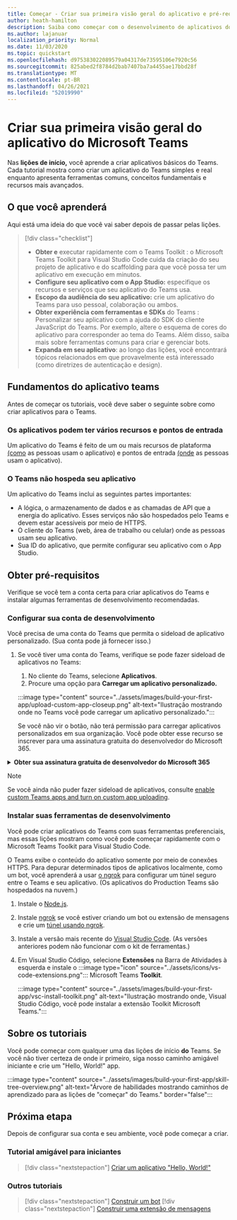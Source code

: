 ```yaml
---
title: Começar - Criar sua primeira visão geral do aplicativo e pré-requisitos
author: heath-hamilton
description: Saiba como começar com o desenvolvimento de aplicativos do Microsoft Teams e configurar seu ambiente.
ms.author: lajanuar
localization_priority: Normal
ms.date: 11/03/2020
ms.topic: quickstart
ms.openlocfilehash: d975383022089579a04317de73595106e7920c56
ms.sourcegitcommit: 825abed2f8784d2bab7407ba7a4455ae17bbd28f
ms.translationtype: MT
ms.contentlocale: pt-BR
ms.lasthandoff: 04/26/2021
ms.locfileid: "52019990"
---
```

# <a name="build-your-first-microsoft-teams-app-overview"></a>Criar sua primeira visão geral do aplicativo do Microsoft Teams

Nas **lições de início,** você aprende a criar aplicativos básicos do Teams. Cada tutorial mostra como criar um aplicativo do Teams simples e real enquanto apresenta ferramentas comuns, conceitos fundamentais e recursos mais avançados.

## <a name="what-youll-learn"></a>O que você aprenderá

Aqui está uma ideia do que você vai saber depois de passar pelas lições.

> [!div class="checklist"]
  >
  > * **Obter e** executar rapidamente com o Teams Toolkit : o Microsoft Teams Toolkit para Visual Studio Code cuida da criação do seu projeto de aplicativo e do scaffolding para que você possa ter um aplicativo em execução em minutos.
  > * **Configure seu aplicativo com o App Studio:** especifique os recursos e serviços que seu aplicativo do Teams usa.
  > * **Escopo da audiência do seu aplicativo:** crie um aplicativo do Teams para uso pessoal, colaboração ou ambos.
> * **Obter experiência com ferramentas e SDKs** do Teams : Personalizar seu aplicativo com a ajuda do SDK do cliente JavaScript do Teams. Por exemplo, altere o esquema de cores do aplicativo para corresponder ao tema do Teams. Além disso, saiba mais sobre ferramentas comuns para criar e gerenciar bots.
  > * **Expanda em seu aplicativo**: ao longo das lições, você encontrará tópicos relacionados em que provavelmente está interessado (como diretrizes de autenticação e design).

## <a name="teams-app-fundamentals"></a>Fundamentos do aplicativo teams

Antes de começar os tutoriais, você deve saber o seguinte sobre como criar aplicativos para o Teams.

### <a name="apps-can-have-multiple-capabilities-and-entry-points"></a>Os aplicativos podem ter vários recursos e pontos de entrada

Um aplicativo do Teams é feito de um ou mais recursos de plataforma [(como](../concepts/capabilities-overview.md) as pessoas usam o aplicativo) e pontos de entrada [(onde](../concepts/extensibility-points.md) as pessoas usam o aplicativo).

### <a name="teams-doesnt-host-your-app"></a>O Teams não hospeda seu aplicativo

Um aplicativo do Teams inclui as seguintes partes importantes:

* A lógica, o armazenamento de dados e as chamadas de API que a energia do aplicativo. Esses serviços não são hospedados pelo Teams e devem estar acessíveis por meio de HTTPS.
* O cliente do Teams (web, área de trabalho ou celular) onde as pessoas usam seu aplicativo.
* Sua ID do aplicativo, que permite configurar seu aplicativo com o App Studio.

## <a name="get-prerequisites"></a>Obter pré-requisitos

Verifique se você tem a conta certa para criar aplicativos do Teams e instalar algumas ferramentas de desenvolvimento recomendadas.

### <a name="set-up-your-development-account"></a>Configurar sua conta de desenvolvimento

Você precisa de uma conta do Teams que permita o sideload de aplicativo personalizado. (Sua conta pode já fornecer isso.)

1. Se você tiver uma conta do Teams, verifique se pode fazer sideload de aplicativos no Teams:
    1. No cliente do Teams, selecione **Aplicativos**.
    1. Procure uma opção para **Carregar um aplicativo personalizado.**

    :::image type="content" source="../assets/images/build-your-first-app/upload-custom-app-closeup.png" alt-text="Ilustração mostrando onde no Teams você pode carregar um aplicativo personalizado.":::
    
    Se você não vir o botão, não terá permissão para carregar aplicativos personalizados em sua organização. Você pode obter esse recurso se inscrever para uma assinatura gratuita do desenvolvedor do Microsoft 365.

<!-- markdownlint-disable MD033 -->
<details>

<summary><b>Obter sua assinatura gratuita de desenvolvedor do Microsoft 365</b></summary>

Você pode obter uma conta de teste gratuita do Teams que permite o sideload de aplicativos ao ingressar no programa de desenvolvedor do Microsoft 365. (O processo de registro leva aproximadamente dois minutos.)

1. Vá para o programa de desenvolvedor do [Microsoft 365](https://developer.microsoft.com/microsoft-365/dev-program).
1. Selecione **Ingressar agora** e siga as instruções na tela.
1. Quando você chegar à tela de boas-vindas, selecione **Configurar assinatura do E5**.
1. Configurar sua conta de administrador. Depois de concluir, você deverá ver uma tela como esta.
:::image type="content" source="../assets/images/build-your-first-app/dev-program-subscription.png" alt-text="Exemplo do que você vê depois de se inscrever no programa de desenvolvedor do Microsoft 365.":::
1. Faça logoff no Teams usando a conta de administrador que você acabou de configurar.
1. Verifique se agora você tem **a opção Carregar um aplicativo** personalizado.

</details>

> [!Note]
> Se você ainda não puder fazer sideload de aplicativos, consulte [enable custom Teams apps and turn on custom app uploading](https://docs.microsoft.com/microsoftteams/platform/concepts/build-and-test/prepare-your-o365-tenant#enable-custom-teams-apps-and-turn-on-custom-app-uploading).

### <a name="install-your-development-tools"></a>Instalar suas ferramentas de desenvolvimento

Você pode criar aplicativos do Teams com suas ferramentas preferenciais, mas essas lições mostram como você pode começar rapidamente com o Microsoft Teams Toolkit para Visual Studio Code.

O Teams exibe o conteúdo do aplicativo somente por meio de conexões HTTPS. Para depurar determinados tipos de aplicativos localmente, como um bot, você aprenderá a usar [o ngrok](../concepts/build-and-test/debug.md#locally-hosted) para configurar um túnel seguro entre o Teams e seu aplicativo. (Os aplicativos do Production Teams são hospedados na nuvem.)

1. Instale o [Node.js](https://nodejs.org/en/).
1. Instale [ngrok](https://ngrok.com/download) se você estiver criando um bot ou extensão de mensagens e crie um [túnel usando ngrok](https://docs.microsoft.com/microsoftteams/platform/tutorials/get-started-dotnet-app-studio#tunnel-using-ngrok).
1. Instale a versão mais recente do [Visual Studio Code](https://code.visualstudio.com/download). (As versões anteriores podem não funcionar com o kit de ferramentas.)
1. Em Visual Studio Código, selecione **Extensões** na Barra de Atividades à esquerda e instale o :::image type="icon" source="../assets/icons/vs-code-extensions.png"::: Microsoft Teams **Toolkit**.

    :::image type="content" source="../assets/images/build-your-first-app/vsc-install-toolkit.png" alt-text="Ilustração mostrando onde, Visual Studio Código, você pode instalar a extensão Toolkit Microsoft Teams.":::

## <a name="about-the-tutorials"></a>Sobre os tutoriais

Você pode começar com qualquer uma das lições de início **do** Teams. Se você não tiver certeza de onde ir primeiro, siga nosso caminho amigável iniciante e crie um "Hello, World!" app.

:::image type="content" source="../assets/images/build-your-first-app/skill-tree-overview.png" alt-text="Árvore de habilidades mostrando caminhos de aprendizado para as lições de &quot;começar&quot; do Teams." border="false":::

## <a name="next-step"></a>Próxima etapa

Depois de configurar sua conta e seu ambiente, você pode começar a criar.

### <a name="beginner-friendly-tutorial"></a>Tutorial amigável para iniciantes

> [!div class="nextstepaction"]
> [Criar um aplicativo "Hello, World!"](../build-your-first-app/build-and-run.md)

### <a name="other-tutorials"></a>Outros tutoriais

> [!div class="nextstepaction"]
> [Construir um bot](../build-your-first-app/build-bot.md)
> [!div class="nextstepaction"]
> [Construir uma extensão de mensagens](../build-your-first-app/build-messaging-extension.md)
